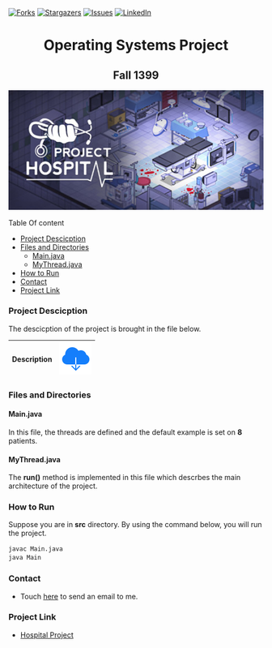 [![Forks][forks-shield]][forks-url]
[![Stargazers][stars-shield]][stars-url]
[![Issues][issues-shield]][issues-url]
[![LinkedIn][linkedin-shield]][linkedin-url]




<h1 align="center">Operating Systems Project</h1>
<h2 align="center">Fall 1399</h2>
<p align="center">
    <img src="icons/header.jpg" width=700px>
</p>

Table Of content
- [Project Descicption](#project-descicption)
- [Files and Directories](#files-and-directories)
  - [Main.java](#mainjava)
  - [MyThread.java](#mythreadjava)
- [How to Run](#how-to-run)
- [Contact](#contact)
- [Project Link](#project-link)


### Project Descicption

The descicption of the project is brought in the file below.


| Description 	| [![open](icons/3.svg)](Description/OS-Project1.pdf)|
|:-:	|:-:	|

### Files and Directories

#### Main.java

In this file, the threads are defined and the default example is set on **8** patients.

#### MyThread.java

The **run()** method is implemented in this file which descrbes the main architecture of the project.

### How to Run

Suppose you are in **src** directory. By using the command  below, you will run the project.

```bash
javac Main.java
java Main
```

### Contact

- Touch [here](mailto:a.hallaji.b@gmail.com) to send an email to me.
  
### Project Link

- [Hospital Project](https://github.com/amirhallaji/OS-Project)

[forks-shield]: https://img.shields.io/github/forks/amirhallaji/OS-Project
[forks-url]: https://github.com/amirhallaji/OS-Project/network/members
[stars-shield]: https://img.shields.io/github/stars/amirhallaji/OS-Project
[stars-url]: https://github.com/amirhallaji/OS-Project/stargazers
[issues-shield]: https://img.shields.io/github/issues/amirhallaji/OS-Project
[issues-url]: https://github.com/amirhallaji/OS-Project/issues

[linkedin-shield]: https://img.shields.io/badge/-LinkedIn-black.svg?logo=linkedin&colorB=555
[linkedin-url]: https://www.linkedin.com/in/amirhallaji/
